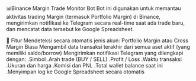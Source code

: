 📊Binance Margin Trade Monitor Bot
Bot ini digunakan untuk memantau aktivitas trading Margin (termasuk Portfolio Margin) di Binance, mengirimkan notifikasi ke Telegram secara real-time saat ada trade baru, dan mencatat data tersebut ke Google Spreadsheet.


🚀 Fitur
Mendeteksi secara otomatis jenis akun: Portfolio Margin atau Cross Margin Biasa
Mengambil data transaksi terakhir dari semua aset aktif (yang memiliki saldo/borrow)
Mengirimkan notifikasi Telegram yang dilengkapi dengan:
.Simbol
.Arah trade (BUY / SELL)
.Profit / Loss
.Waktu transaksi
.Ukuran dan harga
.Komisi dan PNL
.Total wallet balance saat ini
.Menyimpan log ke Google Spreadsheet secara otomatis
